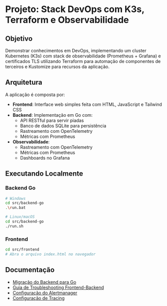 # Projeto: Stack DevOps com K3s, Terraform e Observabilidade

## Objetivo
Demonstrar conhecimentos em DevOps, implementando um cluster Kubernetes (K3s) com stack de observabilidade (Prometheus + Grafana) e certificados TLS utilizando Terraform para automação de componentes de terceiros e Kustomize para recursos da aplicação.

## Arquitetura

A aplicação é composta por:

- **Frontend**: Interface web simples feita com HTML, JavaScript e Tailwind CSS
- **Backend**: Implementação em Go com:
  - API RESTful para servir piadas
  - Banco de dados SQLite para persistência
  - Rastreamento com OpenTelemetry
  - Métricas com Prometheus
- **Observabilidade**:
  - Rastreamento com OpenTelemetry
  - Métricas com Prometheus
  - Dashboards no Grafana

## Executando Localmente

### Backend Go
```bash
# Windows
cd src/backend-go
.\run.bat

# Linux/macOS
cd src/backend-go
./run.sh
```

### Frontend
```bash
cd src/frontend
# Abra o arquivo index.html no navegador
```

## Documentação

- [Migração do Backend para Go](./docs/backend-go-migration.md)
- [Guia de Troubleshooting Frontend-Backend](./docs/troubleshooting-frontend-backend.md)
- [Configuração do Alertmanager](./docs/alertmanager-guide.md)
- [Configuração de Tracing](./docs/tracing-guide.md)

